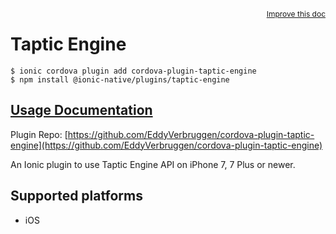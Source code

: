 <a style="float:right;font-size:12px;" href="http://github.com/danielsogl/awesome-cordova-plugins/edit/master/src/@awesome-cordova-plugins/plugins/taptic-engine/index.ts#L1">
  Improve this doc
</a>

# Taptic Engine

```
$ ionic cordova plugin add cordova-plugin-taptic-engine
$ npm install @ionic-native/plugins/taptic-engine
```

## [Usage Documentation](https://ionicframework.com/docs/native/taptic-engine/)

Plugin Repo: [https://github.com/EddyVerbruggen/cordova-plugin-taptic-engine](https://github.com/EddyVerbruggen/cordova-plugin-taptic-engine)

An Ionic plugin to use Taptic Engine API on iPhone 7, 7 Plus or newer.

## Supported platforms

- iOS
  


